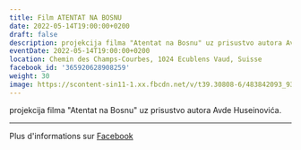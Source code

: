 ```yaml
---
title: Film ATENTAT NA BOSNU
date: 2022-05-14T19:00:00+0200
draft: false
description: projekcija filma "Atentat na Bosnu" uz prisustvo autora Avde Huseinovića.
eventDate: 2022-05-14T19:00:00+0200
location: Chemin des Champs-Courbes, 1024 Ecublens Vaud, Suisse
facebook_id: '365920628908259'
weight: 30
image: https://scontent-sin11-1.xx.fbcdn.net/v/t39.30808-6/483842093_9330013443761058_8599832410174975788_n.jpg?_nc_cat=104&ccb=1-7&_nc_sid=9e60e4&_nc_ohc=1QPazP1H4QUQ7kNvwGcOlOg&_nc_oc=AdmUdGjDr5azXrax0nZcx1BGF8dNoX_GWOK6YI5NUqTDQdX-n49BqmAT5V8WParxrXs&_nc_zt=23&_nc_ht=scontent-sin11-1.xx&edm=ABTKTjYEAAAA&_nc_gid=jpAyYelmR7RdSVRY9b3GCA&oh=00_AfKHXWFCdwDrbInlJA0o4dVKNFjDes2JaMz2P5Cy7nmjqg&oe=683EE653
---
```


projekcija filma "Atentat na Bosnu" uz prisustvo autora Avde Huseinovića.

---

Plus d'informations sur [Facebook](https://facebook.com/events/365920628908259)